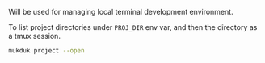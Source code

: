 Will be used for managing local terminal development environment.

To list project directories under `PROJ_DIR` env var, and then the directory as a tmux session.
```bash
mukduk project --open
```